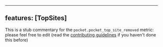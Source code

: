 
---
features: [TopSites]
---

This is a stub commentary for the `pocket.pocket_top_site_removed` metric: please feel free to edit (read the
[contributing guidelines](https://github.com/mozilla/glean-annotations/blob/main/CONTRIBUTING.md)
if you haven't done this before)
